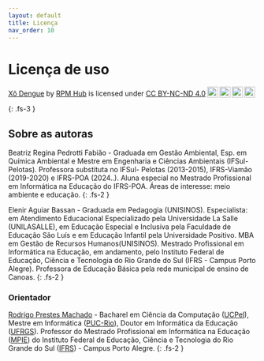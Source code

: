 ```yaml
---
layout: default
title: Licença
nav_order: 10
---
```


# Licença de uso

<p xmlns:cc="http://creativecommons.org/ns#" xmlns:dct="http://purl.org/dc/terms/"><a property="dct:title" rel="cc:attributionURL" href="https://xodengue.rpmhub.dev">Xô Dengue</a> by <a rel="cc:attributionURL dct:creator" property="cc:attributionName" href="https://rpmhub.dev">RPM Hub</a> is licensed under <a href="http://creativecommons.org/licenses/by-nc-nd/4.0/?ref=chooser-v1" target="_blank" rel="license noopener noreferrer" style="display:inline-block;">CC BY-NC-ND 4.0<img style="height:22px!important;margin-left:3px;vertical-align:text-bottom;" src="https://mirrors.creativecommons.org/presskit/icons/cc.svg?ref=chooser-v1"><img style="height:22px!important;margin-left:3px;vertical-align:text-bottom;" src="https://mirrors.creativecommons.org/presskit/icons/by.svg?ref=chooser-v1"><img style="height:22px!important;margin-left:3px;vertical-align:text-bottom;" src="https://mirrors.creativecommons.org/presskit/icons/nc.svg?ref=chooser-v1"><img style="height:22px!important;margin-left:3px;vertical-align:text-bottom;" src="https://mirrors.creativecommons.org/presskit/icons/nd.svg?ref=chooser-v1"></a></p>
{: .fs-3 }

## Sobre as autoras

Beatriz Regina Pedrotti Fabião - Graduada em Gestão Ambiental, Esp. em Química
Ambiental e Mestre em Engenharia e Ciências Ambientais (IFSul-Pelotas).
Professora substituta no IFSul- Pelotas (2013-2015), IFRS-Viamão (2019-2020) e
IFRS-POA (2024..). Aluna especial no Mestrado Profissional em Informática na
Educação do IFRS-POA. Áreas de interesse: meio ambiente e educação.
{: .fs-2 }

Elenir Aguiar Bassan - Graduada em Pedagogia (UNISINOS). Especialista: em
Atendimento Educacional Especializado pela Universidade La Salle (UNILASALLE),
em Educação Especial e Inclusiva pela Faculdade de Educação São Luís e em
Educação Infantil pela Universidade Positivo. MBA em Gestão de Recursos
Humanos(UNISINOS). Mestrado Profissional em Informática na Educação,
em andamento, pelo Instituto Federal de Educação, Ciência e Tecnologia do Rio
Grande do Sul (IFRS - Campus Porto Alegre).  Professora de Educação Básica pela
rede municipal de ensino de Canoas.
{: .fs-2 }

### Orientador

[Rodrigo Prestes Machado](https://rpmhub.dev) - Bacharel em Ciência
da Computação ([UCPel](https://ucpel.edu.br)), Mestre em Informática
([PUC-Rio](https://www.puc-rio.br)), Doutor em Informática da Educação
([UFRGS](http://www.ufrgs.br/ufrgs/inicial)). Professor do Mestrado
Profissional em Informática na Educação ([MPIE](https://mpie.poa.ifrs.edu.br))
do Instituto Federal de Educação, Ciência e Tecnologia do Rio Grande do Sul
([IFRS](https://poa.ifrs.edu.br)) - Campus Porto Alegre.
{: .fs-2 }
